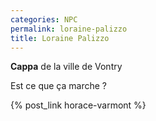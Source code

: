 ```yaml
---
categories: NPC
permalink: loraine-palizzo
title: Loraine Palizzo
---
```

**Cappa** de la ville de Vontry

Est ce que ça marche ?

{% post_link horace-varmont %}
